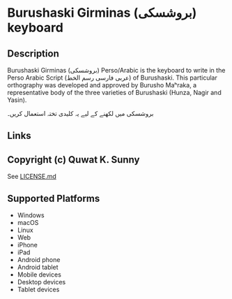 Burushaski Girminas (بروشسکی) keyboard
==============


Description
-----------
Burushaski Girminas (بروشسکی) Perso/Arabic is the keyboard to write in the Perso Arabic Script (عربی فارسی رسم الخط) of Burushaski. 
This particular orthography was developed and approved by Burusho Maʰraka, a representative body of the three varieties of Burushaski (Hunza, Nagir and Yasin).

بروشسکی میں لکھنے کے لیے یہ کلیدی تختہ استعمال کریں۔ 

Links
-----

Copyright (c) Quwat K. Sunny
---------
See [LICENSE.md](LICENSE.md)

Supported Platforms
-------------------
 * Windows
 * macOS
 * Linux
 * Web
 * iPhone
 * iPad
 * Android phone
 * Android tablet
 * Mobile devices
 * Desktop devices
 * Tablet devices

